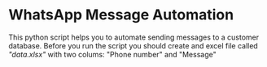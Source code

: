 # WhatsApp Message Automation

This python script helps you to automate sending messages to a customer database.
Before you run the script you should create and excel file called _"data.xlsx"_ with two colums: "Phone number" and "Message"
